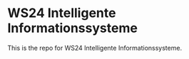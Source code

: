 # WS24 Intelligente Informationssysteme

This is the repo for WS24 Intelligente Informationssysteme.
